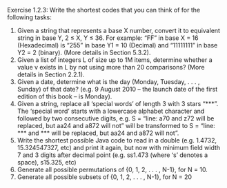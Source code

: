 Exercise 1.2.3: Write the shortest codes that you can think of for the following tasks:
1. Given a string that represents a base X number, convert it to equivalent string in base Y,
2 ≤ X, Y ≤ 36. For example: “FF” in base X = 16 (Hexadecimal) is “255” in base Y1 = 10
(Decimal) and “11111111” in base Y2 = 2 (binary). (More details in Section 5.3.2).
2. Given a list of integers L of size up to 1M items, determine whether a value v exists in L by
not using more than 20 comparisons? (More details in Section 2.2.1).
3. Given a date, determine what is the day (Monday, Tuesday, . . . , Sunday) of that date?
(e.g. 9 August 2010 – the launch date of the first edition of this book – is Monday).
4. Given a string, replace all ‘special words’ of length 3 with 3 stars “***”. The ‘special word’
starts with a lowercase alphabet character and followed by two consecutive digits, e.g.
S = “line: a70 and z72 will be replaced, but aa24 and a872 will not”
will be transformed to
S = “line: *** and *** will be replaced, but aa24 and a872 will not”.
5. Write the shortest possible Java code to read in a double
(e.g. 1.4732, 15.324547327, etc)
and print it again, but now with minimum field width 7 and 3 digits after decimal point
(e.g. ss1.473 (where ‘s’ denotes a space), s15.325, etc)
6. Generate all possible permutations of {0, 1, 2, . . . , N-1}, for N = 10.
7. Generate all possible subsets of {0, 1, 2, . . . , N-1}, for N = 20